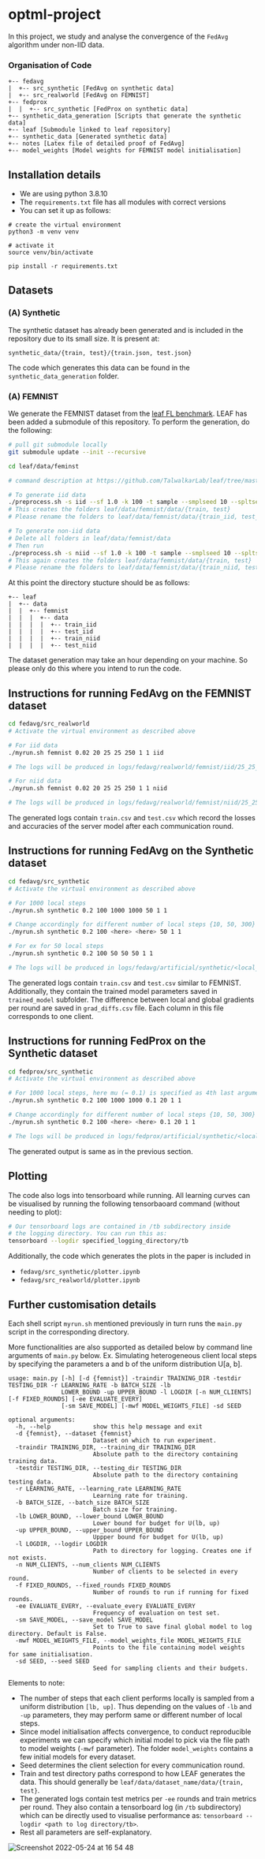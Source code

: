 # optml-project
In this project, we study and analyse the convergence of the `FedAvg` algorithm under non-IID data.

### Organisation of Code

```
+-- fedavg
|  +-- src_synthetic [FedAvg on synthetic data]
|  +-- src_realworld [FedAvg on FEMNIST]
+-- fedprox
|  |  +-- src_synthetic [FedProx on synthetic data]
+-- synthetic_data_generation [Scripts that generate the synthetic data]
+-- leaf [Submodule linked to leaf repository]
+-- synthetic_data [Generated synthetic data]
+-- notes [Latex file of detailed proof of FedAvg]
+-- model_weights [Model weights for FEMNIST model initialisation]
```

## Installation details

- We are using python 3.8.10
- The `requirements.txt` file has all modules with correct versions
- You can set it up as follows:

```
# create the virtual environment
python3 -m venv venv

# activate it
source venv/bin/activate

pip install -r requirements.txt
```

## Datasets
### (A) Synthetic
The synthetic dataset has already been generated and is included in the repository due to its small size. It is present at:

```
synthetic_data/{train, test}/{train.json, test.json}
```

The code which generates this data can be found in the `synthetic_data_generation` folder.
### (A) FEMNIST
We generate the FEMNIST dataset from the [leaf FL benchmark](https://github.com/TalwalkarLab/leaf). LEAF has been added a submodule of this repository. To perform the generation, do the following:

```bash
# pull git submodule locally
git submodule update --init --recursive

cd leaf/data/feminst

# command description at https://github.com/TalwalkarLab/leaf/tree/master/data/femnist

# To generate iid data
./preprocess.sh -s iid --sf 1.0 -k 100 -t sample --smplseed 10 --spltseed 10
# This creates the folders leaf/data/femnist/data/{train, test}
# Please rename the folders to leaf/data/femnist/data/{train_iid, test_iid} to be able to run the generation again for non-iid data

# To generate non-iid data
# Delete all folders in leaf/data/femnist/data
# Then run
./preprocess.sh -s niid --sf 1.0 -k 100 -t sample --smplseed 10 --spltseed 10
# This again creates the folders leaf/data/femnist/data/{train, test}
# Please rename the folders to leaf/data/femnist/data/{train_niid, test_niid}
```

At this point the directory stucture should be as follows:
```
+-- leaf
|  +-- data
|  |  +-- femnist
|  |  |  +-- data
|  |  |  |  +-- train_iid
|  |  |  |  +-- test_iid
|  |  |  |  +-- train_niid
|  |  |  |  +-- test_niid
```
The dataset generation may take an hour depending on your machine. So please only do this where you intend to run the code.

## Instructions for running FedAvg on the FEMNIST dataset

```bash
cd fedavg/src_realworld
# Activate the virtual environment as described above

# For iid data
./myrun.sh femnist 0.02 20 25 25 250 1 1 iid

# The logs will be produced in logs/fedavg/realworld/femnist/iid/25_25_lr0.02/r1 directory

# For niid data
./myrun.sh femnist 0.02 20 25 25 250 1 1 niid

# The logs will be produced in logs/fedavg/realworld/femnist/niid/25_25_lr0.02/r1 directory
```
The generated logs contain `train.csv` and `test.csv` which record the losses and accuracies of the server model after each communication round.

## Instructions for running FedAvg on the Synthetic dataset

```bash
cd fedavg/src_synthetic
# Activate the virtual environment as described above

# For 1000 local steps
./myrun.sh synthetic 0.2 100 1000 1000 50 1 1

# Change accordingly for different number of local steps {10, 50, 300}
./myrun.sh synthetic 0.2 100 <here> <here> 50 1 1

# For ex for 50 local steps
./myrun.sh synthetic 0.2 100 50 50 50 1 1

# The logs will be produced in logs/fedavg/artificial/synthetic/<local_step>_<local_step>_lr0.2/r1 directory
```

The generated logs contain `train.csv` and `test.csv` similar to FEMNIST. Additionally, they contain the trained model parameters saved in `trained_model` subfolder. The difference between local and global gradients per round are saved in `grad_diffs.csv` file. Each column in this file corresponds to one client.

## Instructions for running FedProx on the Synthetic dataset

```bash
cd fedprox/src_synthetic
# Activate the virtual environment as described above

# For 1000 local steps, here mu (= 0.1) is specified as 4th last argument
./myrun.sh synthetic 0.2 100 1000 1000 0.1 20 1 1

# Change accordingly for different number of local steps {10, 50, 300}
./myrun.sh synthetic 0.2 100 <here> <here> 0.1 20 1 1

# The logs will be produced in logs/fedprox/artificial/synthetic/<local_step>_<local_step>_lr0.2/r1 directory
```

The generated output is same as in the previous section.

## Plotting

The code also logs into tensorboard while running. All learning curves can be visualised by running the following tensorbaoard command (without needing to plot):

```bash
# Our tensorboard logs are contained in /tb subdirectory inside 
# the logging directory. You can run this as:
tensorboard --logdir specified_logging_directory/tb
```

Additionally, the code which generates the plots in the paper is included in 
- `fedavg/src_synthetic/plotter.ipynb`
- `fedavg/src_realworld/plotter.ipynb`

## Further customisation details

Each shell script `myrun.sh` mentioned previously in turn runs the `main.py` script in the corresponding directory. 

More functionalities are also supported as detailed below by command line arguments of `main.py` below. Ex. Simulating heterogeneous client local steps by specifying the parameters a and b of the uniform distribution U[a, b].

```
usage: main.py [-h] [-d {femnist}] -traindir TRAINING_DIR -testdir TESTING_DIR -r LEARNING_RATE -b BATCH_SIZE -lb
               LOWER_BOUND -up UPPER_BOUND -l LOGDIR [-n NUM_CLIENTS] [-f FIXED_ROUNDS] [-ee EVALUATE_EVERY]
               [-sm SAVE_MODEL] [-mwf MODEL_WEIGHTS_FILE] -sd SEED

optional arguments:
  -h, --help            show this help message and exit
  -d {femnist}, --dataset {femnist}
                        Dataset on which to run experiment.
  -traindir TRAINING_DIR, --training_dir TRAINING_DIR
                        Absolute path to the directory containing training data.
  -testdir TESTING_DIR, --testing_dir TESTING_DIR
                        Absolute path to the directory containing testing data.
  -r LEARNING_RATE, --learning_rate LEARNING_RATE
                        Learning rate for training.
  -b BATCH_SIZE, --batch_size BATCH_SIZE
                        Batch size for training.
  -lb LOWER_BOUND, --lower_bound LOWER_BOUND
                        Lower bound for budget for U(lb, up)
  -up UPPER_BOUND, --upper_bound UPPER_BOUND
                        Uppper bound for budget for U(lb, up)
  -l LOGDIR, --logdir LOGDIR
                        Path to directory for logging. Creates one if not exists.
  -n NUM_CLIENTS, --num_clients NUM_CLIENTS
                        Number of clients to be selected in every round.
  -f FIXED_ROUNDS, --fixed_rounds FIXED_ROUNDS
                        Number of rounds to run if running for fixed rounds.
  -ee EVALUATE_EVERY, --evaluate_every EVALUATE_EVERY
                        Frequency of evaluation on test set.
  -sm SAVE_MODEL, --save_model SAVE_MODEL
                        Set to True to save final global model to log directory. Default is False.
  -mwf MODEL_WEIGHTS_FILE, --model_weights_file MODEL_WEIGHTS_FILE
                        Points to the file containing model weights for same initialisation.
  -sd SEED, --seed SEED
                        Seed for sampling clients and their budgets.
```

Elements to note:
- The number of steps that each client performs locally is sampled from a uniform distribution `[lb, up]`. Thus depending on the values of `-lb` and `-up` parameters, they may perform same or different number of local steps.
- Since model initialisation affects convergence, to conduct reproducible experiments we can specify which initial model to pick via the file path to model weights (`-mwf` parameter). The folder `model_weights` contains a few initial models for every dataset.
- Seed determines the client selection for every communication round.
- Train and test directory paths correspond to how LEAF generates the data. This should generally be `leaf/data/dataset_name/data/{train, test}`.
- The generated logs contain test metrics per `-ee` rounds and train metrics per round. They also contain a tensorboard log (in `/tb` subdirectory) which can be directly used to visualise performance as: `tensorboard --logdir <path to log directory/tb>`.
- Rest all parameters are self-explanatory. 

![Screenshot 2022-05-24 at 16 54 48](https://user-images.githubusercontent.com/24961068/170066838-b7eaaaea-090c-42a5-b106-103f4d611e7f.png)

